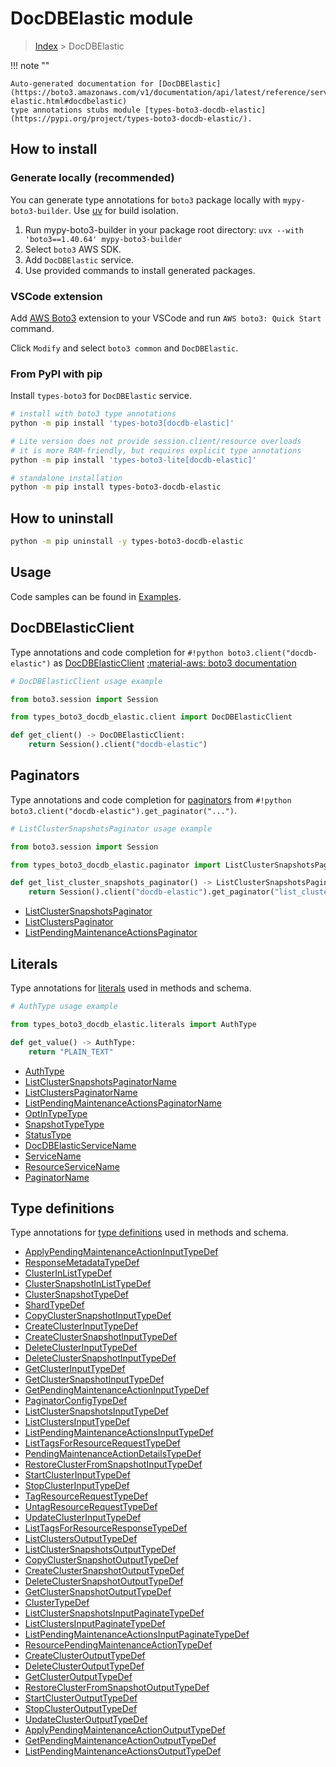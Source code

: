 #  DocDBElastic module

> [Index](../README.md) > DocDBElastic

!!! note ""

    Auto-generated documentation for [DocDBElastic](https://boto3.amazonaws.com/v1/documentation/api/latest/reference/services/docdb-elastic.html#docdbelastic)
    type annotations stubs module [types-boto3-docdb-elastic](https://pypi.org/project/types-boto3-docdb-elastic/).

## How to install

### Generate locally (recommended)

You can generate type annotations for `boto3` package locally with `mypy-boto3-builder`.
Use [uv](https://docs.astral.sh/uv/getting-started/installation/) for build isolation.

1. Run mypy-boto3-builder in your package root directory: `uvx --with 'boto3==1.40.64' mypy-boto3-builder`
1. Select `boto3` AWS SDK.
1. Add `DocDBElastic` service.
1. Use provided commands to install generated packages.


### VSCode extension

Add [AWS Boto3](https://marketplace.visualstudio.com/items?itemName=Boto3typed.boto3-ide)
extension to your VSCode and run `AWS boto3: Quick Start` command.

Click `Modify` and select `boto3 common` and `DocDBElastic`.


### From PyPI with pip

Install `types-boto3` for `DocDBElastic` service.

```bash
# install with boto3 type annotations
python -m pip install 'types-boto3[docdb-elastic]'

# Lite version does not provide session.client/resource overloads
# it is more RAM-friendly, but requires explicit type annotations
python -m pip install 'types-boto3-lite[docdb-elastic]'

# standalone installation
python -m pip install types-boto3-docdb-elastic
```



## How to uninstall

```bash
python -m pip uninstall -y types-boto3-docdb-elastic
```

## Usage

Code samples can be found in [Examples](./usage.md).

## DocDBElasticClient

Type annotations and code completion for  `#!python boto3.client("docdb-elastic")` as [DocDBElasticClient](./client.md)
[:material-aws: boto3 documentation](https://boto3.amazonaws.com/v1/documentation/api/latest/reference/services/docdb-elastic.html#DocDBElastic.Client)

```python
# DocDBElasticClient usage example

from boto3.session import Session

from types_boto3_docdb_elastic.client import DocDBElasticClient

def get_client() -> DocDBElasticClient:
    return Session().client("docdb-elastic")
```


## Paginators

Type annotations and code completion for [paginators](./paginators.md)
from `#!python boto3.client("docdb-elastic").get_paginator("...")`.

```python
# ListClusterSnapshotsPaginator usage example

from boto3.session import Session

from types_boto3_docdb_elastic.paginator import ListClusterSnapshotsPaginator

def get_list_cluster_snapshots_paginator() -> ListClusterSnapshotsPaginator:
    return Session().client("docdb-elastic").get_paginator("list_cluster_snapshots"))
```

- [ListClusterSnapshotsPaginator](./paginators.md#listclustersnapshotspaginator)
- [ListClustersPaginator](./paginators.md#listclusterspaginator)
- [ListPendingMaintenanceActionsPaginator](./paginators.md#listpendingmaintenanceactionspaginator)









## Literals

Type annotations for [literals](./literals.md) used in methods and schema.

```python
# AuthType usage example

from types_boto3_docdb_elastic.literals import AuthType

def get_value() -> AuthType:
    return "PLAIN_TEXT"
```

- [AuthType](./literals.md#authtype)
- [ListClusterSnapshotsPaginatorName](./literals.md#listclustersnapshotspaginatorname)
- [ListClustersPaginatorName](./literals.md#listclusterspaginatorname)
- [ListPendingMaintenanceActionsPaginatorName](./literals.md#listpendingmaintenanceactionspaginatorname)
- [OptInTypeType](./literals.md#optintypetype)
- [SnapshotTypeType](./literals.md#snapshottypetype)
- [StatusType](./literals.md#statustype)
- [DocDBElasticServiceName](./literals.md#docdbelasticservicename)
- [ServiceName](./literals.md#servicename)
- [ResourceServiceName](./literals.md#resourceservicename)
- [PaginatorName](./literals.md#paginatorname)




## Type definitions

Type annotations for [type definitions](./type_defs.md) used in methods and schema.

- [ApplyPendingMaintenanceActionInputTypeDef](./type_defs.md#applypendingmaintenanceactioninputtypedef)
- [ResponseMetadataTypeDef](./type_defs.md#responsemetadatatypedef)
- [ClusterInListTypeDef](./type_defs.md#clusterinlisttypedef)
- [ClusterSnapshotInListTypeDef](./type_defs.md#clustersnapshotinlisttypedef)
- [ClusterSnapshotTypeDef](./type_defs.md#clustersnapshottypedef)
- [ShardTypeDef](./type_defs.md#shardtypedef)
- [CopyClusterSnapshotInputTypeDef](./type_defs.md#copyclustersnapshotinputtypedef)
- [CreateClusterInputTypeDef](./type_defs.md#createclusterinputtypedef)
- [CreateClusterSnapshotInputTypeDef](./type_defs.md#createclustersnapshotinputtypedef)
- [DeleteClusterInputTypeDef](./type_defs.md#deleteclusterinputtypedef)
- [DeleteClusterSnapshotInputTypeDef](./type_defs.md#deleteclustersnapshotinputtypedef)
- [GetClusterInputTypeDef](./type_defs.md#getclusterinputtypedef)
- [GetClusterSnapshotInputTypeDef](./type_defs.md#getclustersnapshotinputtypedef)
- [GetPendingMaintenanceActionInputTypeDef](./type_defs.md#getpendingmaintenanceactioninputtypedef)
- [PaginatorConfigTypeDef](./type_defs.md#paginatorconfigtypedef)
- [ListClusterSnapshotsInputTypeDef](./type_defs.md#listclustersnapshotsinputtypedef)
- [ListClustersInputTypeDef](./type_defs.md#listclustersinputtypedef)
- [ListPendingMaintenanceActionsInputTypeDef](./type_defs.md#listpendingmaintenanceactionsinputtypedef)
- [ListTagsForResourceRequestTypeDef](./type_defs.md#listtagsforresourcerequesttypedef)
- [PendingMaintenanceActionDetailsTypeDef](./type_defs.md#pendingmaintenanceactiondetailstypedef)
- [RestoreClusterFromSnapshotInputTypeDef](./type_defs.md#restoreclusterfromsnapshotinputtypedef)
- [StartClusterInputTypeDef](./type_defs.md#startclusterinputtypedef)
- [StopClusterInputTypeDef](./type_defs.md#stopclusterinputtypedef)
- [TagResourceRequestTypeDef](./type_defs.md#tagresourcerequesttypedef)
- [UntagResourceRequestTypeDef](./type_defs.md#untagresourcerequesttypedef)
- [UpdateClusterInputTypeDef](./type_defs.md#updateclusterinputtypedef)
- [ListTagsForResourceResponseTypeDef](./type_defs.md#listtagsforresourceresponsetypedef)
- [ListClustersOutputTypeDef](./type_defs.md#listclustersoutputtypedef)
- [ListClusterSnapshotsOutputTypeDef](./type_defs.md#listclustersnapshotsoutputtypedef)
- [CopyClusterSnapshotOutputTypeDef](./type_defs.md#copyclustersnapshotoutputtypedef)
- [CreateClusterSnapshotOutputTypeDef](./type_defs.md#createclustersnapshotoutputtypedef)
- [DeleteClusterSnapshotOutputTypeDef](./type_defs.md#deleteclustersnapshotoutputtypedef)
- [GetClusterSnapshotOutputTypeDef](./type_defs.md#getclustersnapshotoutputtypedef)
- [ClusterTypeDef](./type_defs.md#clustertypedef)
- [ListClusterSnapshotsInputPaginateTypeDef](./type_defs.md#listclustersnapshotsinputpaginatetypedef)
- [ListClustersInputPaginateTypeDef](./type_defs.md#listclustersinputpaginatetypedef)
- [ListPendingMaintenanceActionsInputPaginateTypeDef](./type_defs.md#listpendingmaintenanceactionsinputpaginatetypedef)
- [ResourcePendingMaintenanceActionTypeDef](./type_defs.md#resourcependingmaintenanceactiontypedef)
- [CreateClusterOutputTypeDef](./type_defs.md#createclusteroutputtypedef)
- [DeleteClusterOutputTypeDef](./type_defs.md#deleteclusteroutputtypedef)
- [GetClusterOutputTypeDef](./type_defs.md#getclusteroutputtypedef)
- [RestoreClusterFromSnapshotOutputTypeDef](./type_defs.md#restoreclusterfromsnapshotoutputtypedef)
- [StartClusterOutputTypeDef](./type_defs.md#startclusteroutputtypedef)
- [StopClusterOutputTypeDef](./type_defs.md#stopclusteroutputtypedef)
- [UpdateClusterOutputTypeDef](./type_defs.md#updateclusteroutputtypedef)
- [ApplyPendingMaintenanceActionOutputTypeDef](./type_defs.md#applypendingmaintenanceactionoutputtypedef)
- [GetPendingMaintenanceActionOutputTypeDef](./type_defs.md#getpendingmaintenanceactionoutputtypedef)
- [ListPendingMaintenanceActionsOutputTypeDef](./type_defs.md#listpendingmaintenanceactionsoutputtypedef)

